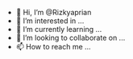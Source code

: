 - 👋 Hi, I’m @Rizkyaprian
- 👀 I’m interested in ...
- 🌱 I’m currently learning ...
- 💞️ I’m looking to collaborate on ...
- 📫 How to reach me ...

<!---
Rizkyaprian/Rizkyaprian is a ✨ special ✨ repository because its `README.md` (this file) appears on your GitHub profile.
You can click the Preview link to take a look at your changes.
--->
